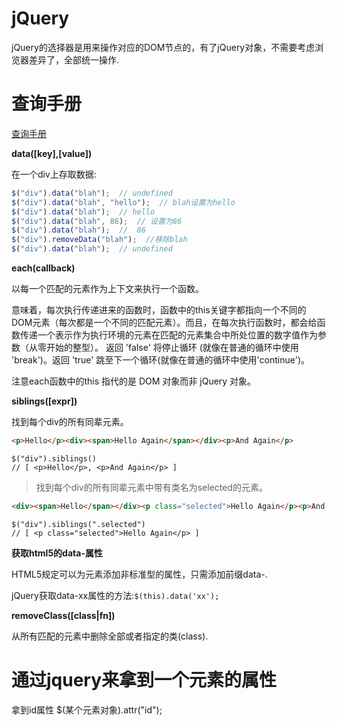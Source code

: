 # jQuery

jQuery的选择器是用来操作对应的DOM节点的，有了jQuery对象，不需要考虑浏览器差异了，全部统一操作.

# 查询手册

[查询手册](http://hemin.cn/jq/)

**data([key],[value])**

在一个div上存取数据:

```javascript
$("div").data("blah");  // undefined
$("div").data("blah", "hello");  // blah设置为hello
$("div").data("blah");  // hello
$("div").data("blah", 86);  // 设置为86
$("div").data("blah");  //  86
$("div").removeData("blah");  //移除blah
$("div").data("blah");  // undefined
```

**each(callback)**

以每一个匹配的元素作为上下文来执行一个函数。

意味着，每次执行传递进来的函数时，函数中的this关键字都指向一个不同的DOM元素（每次都是一个不同的匹配元素）。而且，在每次执行函数时，都会给函数传递一个表示作为执行环境的元素在匹配的元素集合中所处位置的数字值作为参数（从零开始的整型）。 返回 'false' 将停止循环 (就像在普通的循环中使用 'break')。返回 'true' 跳至下一个循环(就像在普通的循环中使用'continue')。

注意each函数中的this 指代的是 DOM 对象而非 jQuery 对象。

**siblings([expr])**

找到每个div的所有同辈元素。

```html
<p>Hello</p><div><span>Hello Again</span></div><p>And Again</p>
```

```javascritp
$("div").siblings()
// [ <p>Hello</p>, <p>And Again</p> ]
```

>找到每个div的所有同辈元素中带有类名为selected的元素。

```html
<div><span>Hello</span></div><p class="selected">Hello Again</p><p>And Again</p>
```

```javascritp
$("div").siblings(".selected")
// [ <p class="selected">Hello Again</p> ]
```

**获取html5的data-属性**

HTML5规定可以为元素添加非标准型的属性，只需添加前缀data-.

jQuery获取data-xx属性的方法:`$(this).data('xx');`

**removeClass([class|fn])**

从所有匹配的元素中删除全部或者指定的类(class).

# 通过jquery来拿到一个元素的属性

拿到id属性
$(某个元素对象).attr("id");